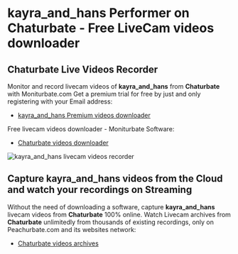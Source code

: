 # kayra_and_hans Performer on Chaturbate - Free LiveCam videos downloader

## Chaturbate Live Videos Recorder

Monitor and record livecam videos of **kayra_and_hans** from **Chaturbate** with Moniturbate.com
Get a premium trial for free by just and only registering with your Email address:
* [kayra_and_hans Premium videos downloader](https://moniturbate.com/request-demo-licence-key.html)

Free livecam videos downloader - Moniturbate Software:
* [Chaturbate videos downloader](https://moniturbate.com/moniturbate-download-software.html)

![kayra_and_hans livecam videos recorder](https://peachurnet.com/templates/moniturbate-software.png)


## Capture kayra_and_hans videos from the Cloud and watch your recordings on Streaming

Without the need of downloading a software, capture **kayra_and_hans** livecam videos from **Chaturbate** 100% online.
Watch Livecam archives from **Chaturbate** unlimitedly from thousands of existing recordings, only on Peachurbate.com and its websites network:
* [Chaturbate videos archives](https://peachurnet.com/)